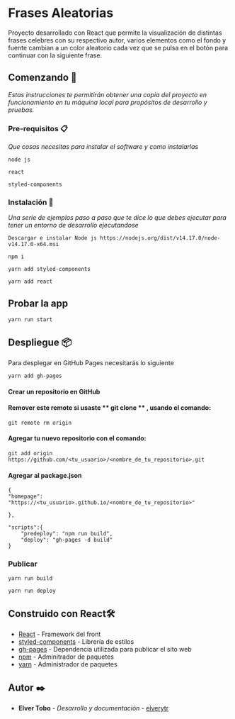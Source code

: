 # Frases Aleatorias

Proyecto desarrollado con React que permite la visualización de distintas frases celebres con su respectivo autor, varios elementos como el fondo y fuente cambian a un color aleatorio cada vez que se pulsa en el botón para continuar con la siguiente frase.

## Comenzando 🚀

_Estas instrucciones te permitirán obtener una copia del proyecto en funcionamiento en tu máquina local para propósitos de desarrollo y pruebas._

### Pre-requisitos 📋

_Que cosas necesitas para instalar el software y como instalarlas_

```
node js
```
```
react
```
```
styled-components
```

### Instalación 🔧

_Una serie de ejemplos paso a paso que te dice lo que debes ejecutar para tener un entorno de desarrollo ejecutandose_

```
Descargar e instalar Node js https://nodejs.org/dist/v14.17.0/node-v14.17.0-x64.msi
```
```
npm i
```

```
yarn add styled-components
```
```
yarn add react
```
## Probar la app

```
yarn run start
```

## Despliegue 📦

Para desplegar en GitHub Pages necesitarás lo siguiente

```
yarn add gh-pages
```
#### Crear un repositorio en GitHub

#### Remover este remote si usaste ** git clone ** , usando el comando:
```
git remote rm origin
```
#### Agregar tu nuevo repositorio con el comando:

```
git add origin https://github.com/<tu_usuario>/<nombre_de_tu_repositorio>.git
```
#### Agregar al package.json
```
{
"homepage": "https://<tu_usuario>.github.io/<nombre_de_tu_repositorio>"

},

"scripts":{
    "predeploy": "npm run build",
    "deploy": "gh-pages -d build"
}
```

### Publicar

```
yarn run build
```

```
yarn run deploy
```

## Construido con React🛠️

* [React](https://es.reactjs.org/) - Framework del front
* [styled-components](https://styled-components.com/) - Librería de estilos
* [gh-pages](https://www.npmjs.com/package/gh-pages) - Dependencia utilizada para publicar el sito web
* [npm](https://www.npmjs.com/) - Adminitrador de paquetes
* [yarn](https://yarnpkg.com/) - Administrador de paquetes

## Autor ✒️

* **Elver Tobo** - *Desarrollo y documentación* - [elverytr](https://github.com/elverytr)

